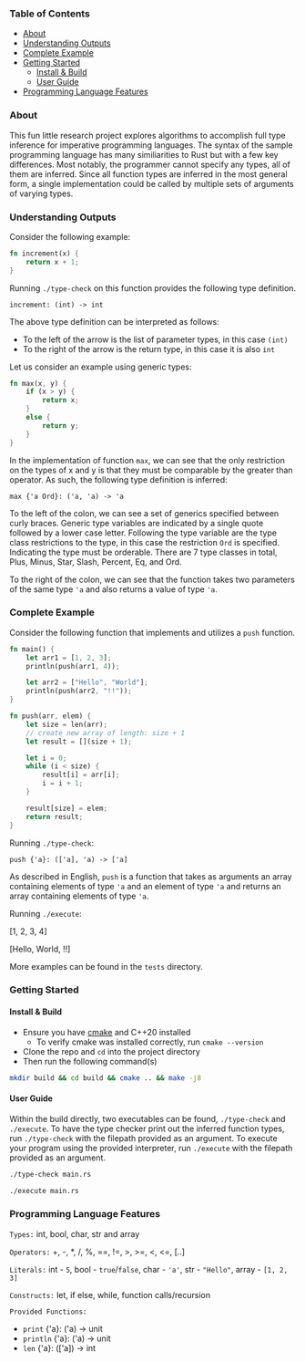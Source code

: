 ### Table of Contents

- [About](https://github.com/willerf/type-checker#about)
- [Understanding Outputs](https://github.com/willerf/type-checker#understanding-outputs)
- [Complete Example](https://github.com/willerf/type-checker#complete-example)
- [Getting Started](https://github.com/willerf/type-checker#getting-started)
  - [Install & Build](https://github.com/willerf/type-checker#install--build)
  - [User Guide](https://github.com/willerf/type-checker#user-guide)
- [Programming Language Features](https://github.com/willerf/type-checker#programming-language-features)

### About
This fun little research project explores algorithms to accomplish full type inference for imperative programming languages.
The syntax of the sample programming language has many similiarities to Rust but with a few key differences. Most notably, the
programmer cannot specify any types, all of them are inferred. Since all function types are inferred in the most general
form, a single implementation could be called by multiple sets of arguments of varying types.

### Understanding Outputs
Consider the following example:
```rs
fn increment(x) {
    return x + 1;
}
```
Running `./type-check` on this function provides the following type definition.

`increment: (int) -> int`

The above type definition can be interpreted as follows:
- To the left of the arrow is the list of parameter types, in this case `(int)`
- To the right of the arrow is the return type, in this case it is also `int`

Let us consider an example using generic types:
```rs
fn max(x, y) {
    if (x > y) {
        return x;
    }
    else {
        return y;
    }
}
```
In the implementation of function `max`, we can see that the only restriction on the types of
x and y is that they must be comparable by the greater than operator. As such, the following
type definition is inferred:

`max {'a Ord}: ('a, 'a) -> 'a`

To the left of the colon, we can see a set of generics specified between curly braces. Generic 
type variables are indicated by a single quote followed by a lower case letter. Following the 
type variable are the type class restrictions to the type, in this case the restriction `Ord` 
is specified. Indicating the type must be orderable. There are 7 type classes in total, Plus, 
Minus, Star, Slash, Percent, Eq, and Ord.

To the right of the colon, we can see that the function takes two parameters of the same type `'a` and
also returns a value of type `'a`.

### Complete Example
Consider the following function that implements and utilizes a `push` function.

```rs
fn main() {
    let arr1 = [1, 2, 3];
    println(push(arr1, 4)); 

    let arr2 = ["Hello", "World"];
    println(push(arr2, "!!")); 
}

fn push(arr, elem) {
    let size = len(arr);
    // create new array of length: size + 1
    let result = [](size + 1);

    let i = 0;
    while (i < size) {
        result[i] = arr[i];
        i = i + 1;
    }

    result[size] = elem;
    return result;
}
```
Running `./type-check`:

`push {'a}: (['a], 'a) -> ['a]`

As described in English, `push` is a function that takes as arguments an array containing elements 
of type `'a` and an element of type `'a` and returns an array containing elements of type `'a`.

Running `./execute`:

[1, 2, 3, 4]

[Hello, World, !!]

More examples can be found in the `tests` directory.

### Getting Started

#### Install & Build
- Ensure you have [cmake](https://cmake.org/download) and C++20 installed
  - To verify cmake was installed correctly, run `cmake --version`
- Clone the repo and `cd` into the project directory
- Then run the following command(s)
```bash
mkdir build && cd build && cmake .. && make -j8
```

#### User Guide
Within the build directly, two executables can be found, `./type-check` and `./execute`. To have the type checker print out the inferred function types, run `./type-check` 
with the filepath provided as an argument. To execute your program using the provided interpreter, run `./execute` with the filepath provided as an argument.

```bash
./type-check main.rs
```
```bash
./execute main.rs
```

### Programming Language Features

`Types:` int, bool, char, str and array

`Operators:` +, -, *, /, %, ==, !=, >, >=, <, <=, [..]

`Literals:` int - `5`, bool - `true`/`false`, char - `'a'`, str - `"Hello"`, array - `[1, 2, 3]`

`Constructs:` let, if else, while, function calls/recursion

`Provided Functions:`
- `print` {'a}: ('a) -> unit
- `println` {'a}: ('a) -> unit
- `len` {'a}: (['a]) -> int
